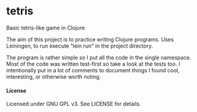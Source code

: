 tetris
======

Basic tetris-like game in Clojure

The aim of this project is to practice writing Clojure programs.
Uses Leiningen, to run execute "lein run" in the project directory.

The program is rather simple so I put all the code in the single namespace.
Most of the code was written test-first so take a look at the tests too.
I intentionally put in a lot of comments to document things I found
cool, interesting, or otherwise worth noting.

#### License

Licensed under GNU GPL v3. See LICENSE for details.

